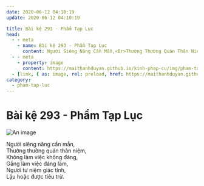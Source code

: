 ```yaml
---
date: 2020-06-12 04:10:19
update: 2020-06-12 04:10:19

title: Bài kệ 293 - Phẩm Tạp Lục
head:
  - - meta
    - name: Bài kệ 293 - Phẩm Tạp Lục
      content: Người Siêng Năng Cần Mẫn,<Br>Thường Thường Quán Thân Niệm,<Br>Không Làm Việc Không Đáng,<Br>Gắng Làm Việc Đáng Làm,<Br>Người Tư Niệm Giác Tỉnh,<Br>Lậu Hoặc Được Tiêu Trừ.<Br>
  - - meta
    - property: image
      content: https://maithanhduyan.github.io/kinh-phap-cu/img/pham-tap-luc/pham-tap-luc-293.jpg
  - [link, { as: image, rel: preload, href: https://maithanhduyan.github.io/kinh-phap-cu/img/pham-tap-luc/pham-tap-luc-293.jpg }]
category:
  - pham-tap-luc
---
```


# Bài kệ 293 - Phẩm Tạp Lục

![An image](/img/pham-tap-luc/pham-tap-luc-293.jpg)

Người siêng năng cần mẫn,<br>Thường thường quán thân niệm,<br>Không làm việc không đáng,<br>Gắng làm việc đáng làm,<br>Người tư niệm giác tỉnh,<br>Lậu hoặc được tiêu trừ.<br>
